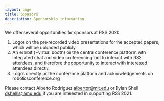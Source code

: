 ```yaml
---
layout: page
title: Sponsors
description: Sponsorship information
---
```


We offer several opportunities for sponsors at RSS 2021:

1. Logos on the pre-recorded video presentations for the accepted papers, which will be uploaded publicly.
2. An exhibit (~virtual booth) on the central conference platform with integrated chat and video conferencing tool to interact with RSS attendees, and therefore the opportunity to interact with interested attendees directly.
3. Logos directly on the conference platform and acknowledgements on
roboticsconference.org

Please contact Alberto Rodriguez <albertor@mit.edu> or Dylan Shell <dshelll@tamu.edu> if you are interested in supporting RSS 2021.










